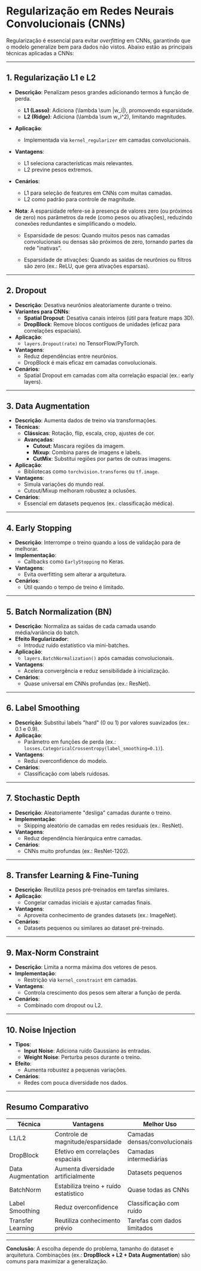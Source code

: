 # Regularização em Redes Neurais Convolucionais (CNNs)

Regularização é essencial para evitar *overfitting* em CNNs, garantindo que o modelo generalize bem para dados não vistos. Abaixo estão as principais técnicas aplicadas a CNNs:

---

## 1. **Regularização L1 e L2**
- **Descrição**: Penalizam pesos grandes adicionando termos à função de perda.
  - **L1 (Lasso)**: Adiciona \(\lambda \sum |w_i|\), promovendo esparsidade.
  - **L2 (Ridge)**: Adiciona \(\lambda \sum w_i^2\), limitando magnitudes.
- **Aplicação**:
  - Implementada via `kernel_regularizer` em camadas convolucionais.
- **Vantagens**:
  - L1 seleciona características mais relevantes.
  - L2 previne pesos extremos.
- **Cenários**:
  - L1 para seleção de features em CNNs com muitas camadas.
  - L2 como padrão para controle de magnitude.


 - **Nota**: A esparsidade refere-se à presença de valores zero (ou próximos de zero) nos parâmetros da rede (como pesos ou ativações), reduzindo conexões redundantes e simplificando o modelo. 
    - Esparsidade de pesos: Quando muitos pesos nas camadas convolucionais ou densas são próximos de zero, tornando partes da rede "inativas".

    - Esparsidade de ativações: Quando as saídas de neurônios ou filtros são zero (ex.: ReLU, que gera ativações esparsas).

---

## 2. **Dropout**
- **Descrição**: Desativa neurônios aleatoriamente durante o treino.
- **Variantes para CNNs**:
  - **Spatial Dropout**: Desativa canais inteiros (útil para feature maps 3D).
  - **DropBlock**: Remove blocos contíguos de unidades (eficaz para correlações espaciais).
- **Aplicação**:
  - `layers.Dropout(rate)` no TensorFlow/PyTorch.
- **Vantagens**:
  - Reduz dependências entre neurônios.
  - DropBlock é mais eficaz em camadas convolucionais.
- **Cenários**:
  - Spatial Dropout em camadas com alta correlação espacial (ex.: early layers).

---

## 3. **Data Augmentation**
- **Descrição**: Aumenta dados de treino via transformações.
- **Técnicas**:
  - **Clássicas**: Rotação, flip, escala, crop, ajustes de cor.
  - **Avançadas**:
    - **Cutout**: Mascara regiões da imagem.
    - **Mixup**: Combina pares de imagens e labels.
    - **CutMix**: Substitui regiões por partes de outras imagens.
- **Aplicação**:
  - Bibliotecas como `torchvision.transforms` ou `tf.image`.
- **Vantagens**:
  - Simula variações do mundo real.
  - Cutout/Mixup melhoram robustez a oclusões.
- **Cenários**:
  - Essencial em datasets pequenos (ex.: classificação médica).

---

## 4. **Early Stopping**
- **Descrição**: Interrompe o treino quando a loss de validação para de melhorar.
- **Implementação**:
  - Callbacks como `EarlyStopping` no Keras.
- **Vantagens**:
  - Evita overfitting sem alterar a arquitetura.
- **Cenários**:
  - Útil quando o tempo de treino é limitado.

---

## 5. **Batch Normalization (BN)**
- **Descrição**: Normaliza as saídas de cada camada usando média/variância do batch.
- **Efeito Regularizador**:
  - Introduz ruído estatístico via mini-batches.
- **Aplicação**:
  - `layers.BatchNormalization()` após camadas convolucionais.
- **Vantagens**:
  - Acelera convergência e reduz sensibilidade à inicialização.
- **Cenários**:
  - Quase universal em CNNs profundas (ex.: ResNet).

---

## 6. **Label Smoothing**
- **Descrição**: Substitui labels "hard" (0 ou 1) por valores suavizados (ex.: 0.1 e 0.9).
- **Aplicação**:
  - Parâmetro em funções de perda (ex.: `losses.CategoricalCrossentropy(label_smoothing=0.1)`).
- **Vantagens**:
  - Redui overconfidence do modelo.
- **Cenários**:
  - Classificação com labels ruidosas.

---

## 7. **Stochastic Depth**
- **Descrição**: Aleatoriamente "desliga" camadas durante o treino.
- **Implementação**:
  - Skipping aleatório de camadas em redes residuais (ex.: ResNet).
- **Vantagens**:
  - Reduz dependência hierárquica entre camadas.
- **Cenários**:
  - CNNs muito profundas (ex.: ResNet-1202).

---

## 8. **Transfer Learning & Fine-Tuning**
- **Descrição**: Reutiliza pesos pré-treinados em tarefas similares.
- **Aplicação**:
  - Congelar camadas iniciais e ajustar camadas finais.
- **Vantagens**:
  - Aproveita conhecimento de grandes datasets (ex.: ImageNet).
- **Cenários**:
  - Datasets pequenos ou similares ao dataset pré-treinado.

---

## 9. **Max-Norm Constraint**
- **Descrição**: Limita a norma máxima dos vetores de pesos.
- **Implementação**:
  - Restrição via `kernel_constraint` em camadas.
- **Vantagens**:
  - Controla crescimento dos pesos sem alterar a função de perda.
- **Cenários**:
  - Combinado com dropout ou L2.

---

## 10. **Noise Injection**
- **Tipos**:
  - **Input Noise**: Adiciona ruído Gaussiano às entradas.
  - **Weight Noise**: Perturba pesos durante o treino.
- **Efeito**:
  - Aumenta robustez a pequenas variações.
- **Cenários**:
  - Redes com pouca diversidade nos dados.

---

## Resumo Comparativo
| Técnica               | Vantagens                              | Melhor Uso                |
|-----------------------|----------------------------------------|---------------------------|
| L1/L2                 | Controle de magnitude/esparsidade      | Camadas densas/convolucionais |
| DropBlock             | Efetivo em correlações espaciais       | Camadas intermediárias    |
| Data Augmentation     | Aumenta diversidade artificialmente    | Datasets pequenos         |
| BatchNorm             | Estabiliza treino + ruído estatístico  | Quase todas as CNNs       |
| Label Smoothing       | Reduz overconfidence                   | Classificação com ruído   |
| Transfer Learning     | Reutiliza conhecimento prévio          | Tarefas com dados limitados |

---

**Conclusão**: A escolha depende do problema, tamanho do dataset e arquitetura. Combinações (ex.: **DropBlock + L2 + Data Augmentation**) são comuns para maximizar a generalização.